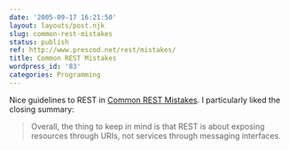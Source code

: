 ```yaml
---
date: '2005-09-17 16:21:50'
layout: layouts/post.njk
slug: common-rest-mistakes
status: publish
ref: http://www.prescod.net/rest/mistakes/
title: Common REST Mistakes
wordpress_id: '83'
categories: Programming
---
```


Nice guidelines to REST in [Common REST Mistakes](https://web.archive.org/web/20120522065327/http://www.prescod.net/rest/mistakes/).  I particularly liked the closing summary:

> Overall, the thing to keep in mind is that REST is about exposing resources through URIs, not services through messaging interfaces.
